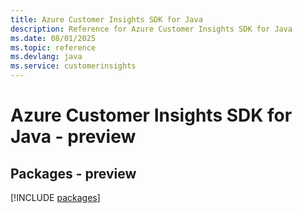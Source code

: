 ```yaml
---
title: Azure Customer Insights SDK for Java
description: Reference for Azure Customer Insights SDK for Java
ms.date: 08/01/2025
ms.topic: reference
ms.devlang: java
ms.service: customerinsights
---
```

# Azure Customer Insights SDK for Java - preview
## Packages - preview
[!INCLUDE [packages](customer-insights-index.md)]
